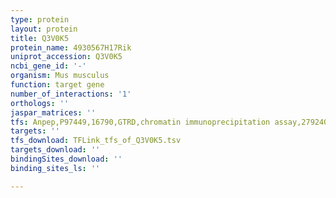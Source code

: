 ```yaml
---
type: protein
layout: protein
title: Q3V0K5
protein_name: 4930567H17Rik
uniprot_accession: Q3V0K5
ncbi_gene_id: '-'
organism: Mus musculus
function: target gene
number_of_interactions: '1'
orthologs: ''
jaspar_matrices: ''
tfs: Anpep,P97449,16790,GTRD,chromatin immunoprecipitation assay,27924024%5Buid%5D,No
targets: ''
tfs_download: TFLink_tfs_of_Q3V0K5.tsv
targets_download: ''
bindingSites_download: ''
binding_sites_ls: ''

---
```

